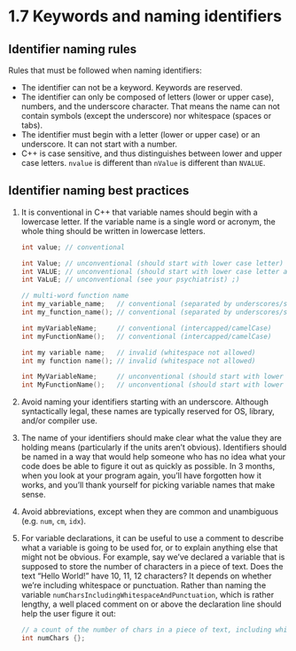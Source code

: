 # 1.7 Keywords and naming identifiers

## Identifier naming rules
Rules that must be followed when naming identifiers:
* The identifier can not be a keyword. Keywords are reserved.
* The identifier can only be composed of letters (lower or upper case), numbers, and the underscore character. That means the name can not contain symbols (except the underscore) nor whitespace (spaces or tabs).
* The identifier must begin with a letter (lower or upper case) or an underscore. It can not start with a number.
* C++ is case sensitive, and thus distinguishes between lower and upper case letters. `nvalue` is different than `nValue` is different than `NVALUE`.

## Identifier naming best practices

1. It is  conventional in C++ that variable names should begin with a lowercase letter. If the variable name is a single word or acronym, the whole thing should be written in lowercase letters.
   ```cpp
   int value; // conventional

   int Value; // unconventional (should start with lower case letter)
   int VALUE; // unconventional (should start with lower case letter and be in all lower case)
   int VaLuE; // unconventional (see your psychiatrist) ;)

   // multi-word function name
   int my_variable_name;   // conventional (separated by underscores/snake_case)
   int my_function_name(); // conventional (separated by underscores/snake_case)

   int myVariableName;     // conventional (intercapped/camelCase)
   int myFunctionName();   // conventional (intercapped/camelCase)

   int my variable name;   // invalid (whitespace not allowed)
   int my function name(); // invalid (whitespace not allowed)

   int MyVariableName;     // unconventional (should start with lower case letter)
   int MyFunctionName();   // unconventional (should start with lower case letter)
   ```

2. Avoid naming your identifiers starting with an underscore. Although syntactically legal, these names are typically reserved for OS, library, and/or compiler use.
3. The name of your identifiers should make clear what the value they are holding means (particularly if the units aren’t obvious). Identifiers should be named in a way that would help someone who has no idea what your code does be able to figure it out as quickly as possible. In 3 months, when you look at your program again, you’ll have forgotten how it works, and you’ll thank yourself for picking variable names that make sense.
4. Avoid abbreviations, except when they are common and unambiguous (e.g. `num`, `cm`, `idx`).
5. For variable declarations, it can be useful to use a comment to describe what a variable is going to be used for, or to explain anything else that might not be obvious. For example, say we’ve declared a variable that is supposed to store the number of characters in a piece of text. Does the text “Hello World!” have 10, 11, 12 characters? It depends on whether we’re including whitespace or punctuation. Rather than naming the variable `numCharsIncludingWhitespaceAndPunctuation`, which is rather lengthy, a well placed comment on or above the declaration line should help the user figure it out:
   ```cpp
   // a count of the number of chars in a piece of text, including whitespace and punctuation
   int numChars {};
   ```